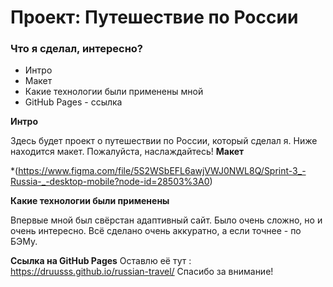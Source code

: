 # Проект: Путешествие по России

### Что я сделал, интересно?

- Интро
- Макет
- Какие технологии были применены мной
- GitHub Pages - ссылка

**Интро**

Здесь будет проект о путешествии по России, который сделал я.
Ниже находится макет.
Пожалуйста, наслаждайтесь!
**Макет**

\*(https://www.figma.com/file/5S2WSbEFL6awjVWJ0NWL8Q/Sprint-3_-Russia-_-desktop-mobile?node-id=28503%3A0)

**Какие технологии были применены**

Впервые мной был свёрстан адаптивный сайт. Было очень сложно, но и очень интересно.
Всё сделано очень аккуратно, а если точнее - по БЭМу.

**Ссылка на GitHub Pages**
Оставлю её тут : https://druusss.github.io/russian-travel/
Спасибо за внимание!
